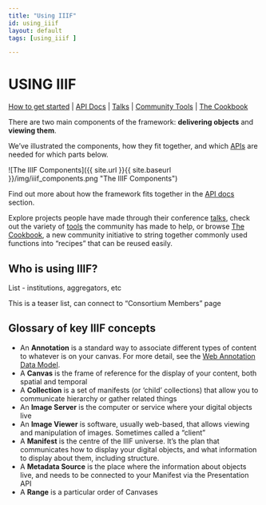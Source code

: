 ```yaml
---
title: "Using IIIF"
id: using_iiif
layout: default
tags: [using_iiif ]

---
```



# USING IIIF

<span style="text-decoration:underline;">How to get started</span> | <span style="text-decoration:underline;">API Docs</span> | <span style="text-decoration:underline;">Talks</span> | <span style="text-decoration:underline;">Community Tools</span> | <span style="text-decoration:underline;">The Cookbook</span>

There are two main components of the framework: **delivering objects** and **viewing them**.

We’ve illustrated the components, how they fit together, and which <span style="text-decoration:underline;">APIs</span> are needed for which parts below.

![The IIIF Components]({{ site.url }}{{ site.baseurl }}/img/iiif_components.png "The IIIF Components")


Find out more about how the framework fits together in the <span style="text-decoration:underline;">API docs</span> section.

Explore projects people have made through their conference <span style="text-decoration:underline;">talks</span>, check out the variety of <span style="text-decoration:underline;">tools</span> the community has made to help, or browse <span style="text-decoration:underline;">The Cookbook</span>, a new community initiative to string together commonly used functions into “recipes” that can be reused easily.


## Who is using IIIF?

List - institutions, aggregators, etc

This is a teaser list, can connect to “Consortium Members” page


## Glossary of key IIIF concepts



*   An **Annotation** is a standard way to associate different types of content to whatever is on your canvas. For more detail, see the [Web Annotation Data Model](http://w3.org/TR/annotation-model/).
*   A **Canvas** is the frame of reference for the display of your content, both spatial and temporal
*   A **Collection** is a set of manifests (or ‘child’ collections) that allow you to communicate hierarchy or gather related things
*   An **Image Server** is the computer or service where your digital objects live
*   An **Image Viewer** is software, usually web-based, that allows viewing and manipulation of images. Sometimes called a “client”
*   A **Manifest** is the centre of the IIIF universe. It’s the plan that communicates how to display your digital objects, and what information to display about them, including structure.
*   A **Metadata Source** is the place where the information about objects live, and needs to be connected to your Manifest via the Presentation API
*   A **Range** is a particular order of Canvases
